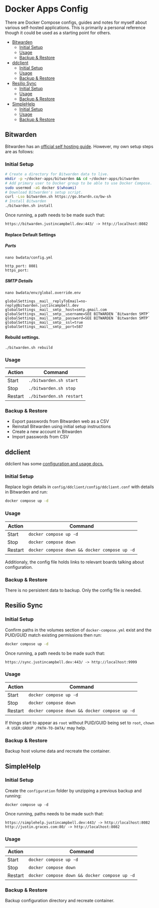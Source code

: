 # Docker Apps Config

There are Docker Compose configs, guides and notes for myself about various self-hosted applications. This is primarily a personal reference though it could be used as a starting point for others.

- [Bitwarden](#bitwarden)
    - [Initial Setup](#initial-setup)
    - [Usage](#usage)
    - [Backup \& Restore](#backup--restore)
- [ddclient](#ddclient)
    - [Initial Setup](#initial-setup-1)
    - [Usage](#usage-1)
    - [Backup \& Restore](#backup--restore-1)
- [Resilio Sync](#resilio-sync)
    - [Initial Setup](#initial-setup-2)
    - [Usage](#usage-2)
    - [Backup \& Restore](#backup--restore-2)
- [SimpleHelp](#simplehelp)
    - [Initial Setup](#initial-setup-3)
    - [Usage](#usage-3)
    - [Backup \& Restore](#backup--restore-3)


## Bitwarden
Bitwarden has an [official self hosting guide](https://bitwarden.com/help/install-on-premise-linux/). However, my own setup steps are as follows:

### Initial Setup
```bash
# Create a directory for Bitwarden data to live.
mkdir -p ~/docker-apps/bitwarden && cd ~/docker-apps/bitwarden
# Add primary user to Docker group to be able to use Docker Compose.
sudo usermod -aG docker $(whoami)
# Download Bitwarden's setup script.
curl -Lso bitwarden.sh https://go.btwrdn.co/bw-sh
# Install Bitwarden
./bitwarden.sh install
```

Once running, a path needs to be made such that:
```
https://bitwarden.justincampbell.dev:443/ -> http://localhost:8082
```

#### Replace Default Settings
##### Ports
```
nano bwdata/config.yml
```
```
http_port: 8081
https_port:
```

##### SMTP Details
```
nano bwdata/env/global.override.env
```
```
globalSettings__mail__replyToEmail=no-reply@bitwarden.justincampbell.dev
globalSettings__mail__smtp__host=smtp.gmail.com
globalSettings__mail__smtp__username=SEE BITWARDEN `Bitwarden SMTP`
globalSettings__mail__smtp__password=SEE BITWARDEN `Bitwarden SMTP`
globalSettings__mail__smtp__ssl=true
globalSettings__mail__smtp__port=587
```

#### Rebuild settings.
```
./bitwarden.sh rebuild
```

### Usage
| Action | Command |
| - | - |
| Start | `./bitwarden.sh start` |
| Stop | `./bitwarden.sh stop` |
| Restart | `./bitwarden.sh restart` |

### Backup & Restore
- Export passwords from Bitwarden web as a CSV
- Reinstall Bitwarden using initial setup instructions
- Create a new account in Bitwarden
- Import passwords from CSV

## ddclient
ddclient has some [configuration and usage docs.](https://ddclient.net/)
### Initial Setup
Replace login details in `config/ddclient/config/ddclient.conf` with details in Bitwarden and run:
```bash
docker compose up -d
```
### Usage
| Action | Command |
| - | - |
| Start | `docker compose up -d` |
| Stop | `docker compose down` |
| Restart | `docker compose down && docker compose up -d` |

Additionaly, the config file holds links to relevant boards talking about configuration.

### Backup & Restore
There is no persistent data to backup. Only the config file is needed.

## Resilio Sync
### Initial Setup
Confirm paths in the volumes section of `docker-compose.yml` exist and the PUID/GUID match existing permissions then run:
```bash
docker compose up -d
```

Once running, a path needs to be made such that:
```
https://sync.justincampbell.dev:443/ -> http://localhost:9999
```

### Usage
| Action | Command |
| - | - |
| Start | `docker compose up -d` |
| Stop | `docker compose down` |
| Restart | `docker compose down && docker compose up -d` |

If things start to appear as `root` without PUID/GUID being set to `root`, `chown -R USER:GROUP /PATH-TO-DATA/` may help.

### Backup & Restore
Backup host volume data and recreate the container.

## SimpleHelp
### Initial Setup
Create the `configuration` folder by unzipping a previous backup and running:
```
docker compose up -d
```
Once running, paths needs to be made such that:
```
https://simplehelp.justincampbell.dev:443/ -> http://localhost:8082
http://justin.graces.com:80/ -> http://localhost:8082
```

### Usage
| Action | Command |
| - | - |
| Start | `docker compose up -d` |
| Stop | `docker compose down` |
| Restart | `docker compose down && docker compose up -d` |

### Backup & Restore
Backup configuration directory and recreate container.
